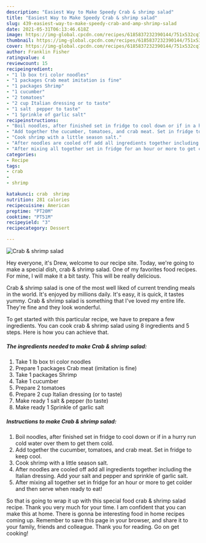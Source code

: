 ```yaml
---
description: "Easiest Way to Make Speedy Crab & shrimp salad"
title: "Easiest Way to Make Speedy Crab & shrimp salad"
slug: 439-easiest-way-to-make-speedy-crab-and-amp-shrimp-salad
date: 2021-05-31T06:13:46.618Z
image: https://img-global.cpcdn.com/recipes/6185837232390144/751x532cq70/crab-shrimp-salad-recipe-main-photo.jpg
thumbnail: https://img-global.cpcdn.com/recipes/6185837232390144/751x532cq70/crab-shrimp-salad-recipe-main-photo.jpg
cover: https://img-global.cpcdn.com/recipes/6185837232390144/751x532cq70/crab-shrimp-salad-recipe-main-photo.jpg
author: Franklin Fisher
ratingvalue: 4
reviewcount: 15
recipeingredient:
- "1 lb box tri color noodles"
- "1 packages Crab meat imitation is fine"
- "1 packages Shrimp"
- "1 cucumber"
- "2 tomatoes"
- "2 cup Italian dressing or to taste"
- "1 salt  pepper to taste"
- "1 Sprinkle of garlic salt"
recipeinstructions:
- "Boil noodles, after finished set in fridge to cool down or if in a hurry run cold water over them to get them cold."
- "Add together the cucumber, tomatoes, and crab meat. Set in fridge to keep cool."
- "Cook shrimp with a little season salt."
- "After noodles are cooled off add all ingredients together including the Italian dressing. Add your salt and pepper and sprinkle of garlic salt."
- "After mixing all together set in fridge for an hour or more to get colder and then serve when ready to eat!"
categories:
- Recipe
tags:
- crab
- 
- shrimp

katakunci: crab  shrimp 
nutrition: 281 calories
recipecuisine: American
preptime: "PT20M"
cooktime: "PT51M"
recipeyield: "3"
recipecategory: Dessert

---
```



![Crab & shrimp salad](https://img-global.cpcdn.com/recipes/6185837232390144/751x532cq70/crab-shrimp-salad-recipe-main-photo.jpg)

Hey everyone, it's Drew, welcome to our recipe site. Today, we're going to make a special dish, crab & shrimp salad. One of my favorites food recipes. For mine, I will make it a bit tasty. This will be really delicious.



Crab & shrimp salad is one of the most well liked of current trending meals in the world. It's enjoyed by millions daily. It's easy, it is quick, it tastes yummy. Crab & shrimp salad is something that I've loved my entire life. They're fine and they look wonderful.


To get started with this particular recipe, we have to prepare a few ingredients. You can cook crab & shrimp salad using 8 ingredients and 5 steps. Here is how you can achieve that.

<!--inarticleads1-->

##### The ingredients needed to make Crab & shrimp salad:

1. Take 1 lb box tri color noodles
1. Prepare 1 packages Crab meat (imitation is fine)
1. Take 1 packages Shrimp
1. Take 1 cucumber
1. Prepare 2 tomatoes
1. Prepare 2 cup Italian dressing (or to taste)
1. Make ready 1 salt & pepper (to taste)
1. Make ready 1 Sprinkle of garlic salt




<!--inarticleads2-->

##### Instructions to make Crab & shrimp salad:

1. Boil noodles, after finished set in fridge to cool down or if in a hurry run cold water over them to get them cold.
1. Add together the cucumber, tomatoes, and crab meat. Set in fridge to keep cool.
1. Cook shrimp with a little season salt.
1. After noodles are cooled off add all ingredients together including the Italian dressing. Add your salt and pepper and sprinkle of garlic salt.
1. After mixing all together set in fridge for an hour or more to get colder and then serve when ready to eat!




So that is going to wrap it up with this special food crab & shrimp salad recipe. Thank you very much for your time. I am confident that you can make this at home. There is gonna be interesting food in home recipes coming up. Remember to save this page in your browser, and share it to your family, friends and colleague. Thank you for reading. Go on get cooking!
